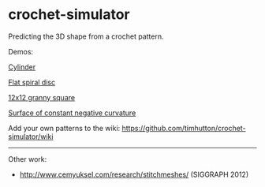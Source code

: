 crochet-simulator
=================

Predicting the 3D shape from a crochet pattern.

Demos:

[Cylinder](http://timhutton.github.io/crochet-simulator/)

[Flat spiral disc](http://timhutton.github.io/crochet-simulator/?(c)5sc-4sc-5(sc-6)2(sc-7)2(sc-8)2(sc-9)2(sc-10)2(sc-11)2(sc-12)2(sc-13)3(sc-14)3(sc-15)3(sc-16)3(sc-17)3(sc-18)3(sc-19)4(sc-20)4(sc-21)4(sc-22)4(sc-23)4(sc-24)4(sc-25)5(sc-26)5(sc-27)5(sc-28)5(sc-29)5(sc-30)5(sc-31)6(sc-32)6(sc-33)6(sc-34)6(sc-35)6(sc-36)6(sc-37)7)

[12x12 granny square](http://timhutton.github.io/crochet-simulator/?(c)12(c,sc-2,sc-4,sc-6,sc-8,sc-10,sc-12,sc-14,sc-16,sc-18,sc-20,sc-22)11)

[Surface of constant negative curvature](http://timhutton.github.io/crochet-simulator/?(c)2sc-1sc-1(sc-2)2(sc-3)2(sc-4)2(sc-5)3(sc-6)3(sc-7)3(sc-8)3(sc-9)3(sc-10)3(sc-11)3(sc-12)3(sc-13)3(sc-14)4(sc-15)4(sc-16)4(sc-17)4(sc-18)4(sc-19)4(sc-20)4(sc-21)4(sc-22)4(sc-23)4(sc-24)4(sc-25)4(sc-26)4(sc-27)4(sc-28)4(sc-29)4(sc-30)4(sc-31)4(sc-32)4(sc-33)4(sc-34)4(sc-35)4(sc-36)4(sc-37)4(sc-38)4(sc-39)4(sc-40)4(sc-41)4(sc-42)4(sc-43)4(sc-44)4(sc-45)4(sc-46)4(sc-47)4(sc-48)4(sc-49)4(sc-50)4(sc-51)4(sc-52)4(sc-53)4(sc-54)4(sc-55)4(sc-56)4(sc-57)4(sc-58)4(sc-59)4(sc-60)4(sc-61)4(sc-62)4(sc-63)4(sc-64)4(sc-65)4(sc-66)4(sc-67)4(sc-68)4(sc-69)4(sc-70)4(sc-71)4(sc-72)4(sc-73)4(sc-74)4(sc-75)4(sc-76)4(sc-77)4(sc-78)4(sc-79)4(sc-80)4(sc-81)4(sc-82)4(sc-83)4(sc-84)4(sc-85)4(sc-86)4(sc-87)4(sc-88)4(sc-89)4(sc-90)4(sc-91)4(sc-92)4(sc-93)4(sc-94)4(sc-95)4(sc-96)4(sc-97)4(sc-98)4(sc-99)4)

Add your own patterns to the wiki: https://github.com/timhutton/crochet-simulator/wiki

----

Other work:

  * http://www.cemyuksel.com/research/stitchmeshes/ (SIGGRAPH 2012)
